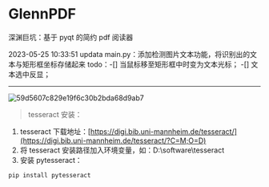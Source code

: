 # GlennPDF
深渊巨坑：基于 pyqt 的简约 pdf 阅读器

2023-05-25 10:33:51 updata main.py：添加检测图片文本功能，将识别出的文本与矩形框坐标存储起来
todo：-[] 当鼠标移至矩形框中时变为文本光标；
      -[] 文本选中反显；


---
![59d5607c829e19f6c30b2bda68d9ab7](https://github.com/chenluda/GlennPDF/assets/45784833/c38961c8-2298-4035-8739-4c8e4a4a5d83)

> tesseract 安装：
1. tesseract 下载地址：[https://digi.bib.uni-mannheim.de/tesseract/](https://digi.bib.uni-mannheim.de/tesseract/?C=M;O=D)
2. 将 tesseract 安装路径加入环境变量，如：D:\software\tesseract
3. 安装 pytesseract：
```
pip install pytesseract
```
